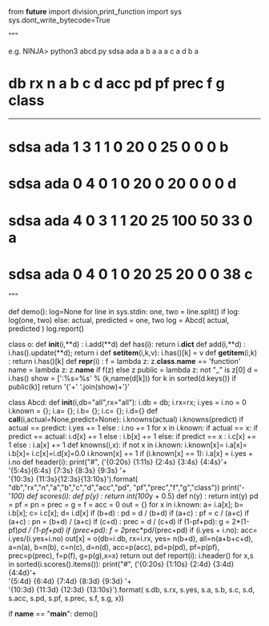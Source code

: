 from __future__ import division,print_function
import sys
sys.dont_write_bytecode=True

"""

e.g.
NINJA> python3 abcd.py
sdsa ada
a b
a a
a c
a d
b a
# db                   rx            n    a    b   c   d    acc pd  pf  prec f   g class
----------------------------------------------------------------------------------------
# sdsa                 ada           1    3    1   1    0   20   0  25   0   0   0 b
# sdsa                 ada           0    4    0   1    0   20   0  20   0   0   0 d
# sdsa                 ada           4    0    3   1    1   20  25 100  50  33   0 a
# sdsa                 ada           0    4    0   1    0   20  25  20   0   0  38 c
"""
 
def demo():
  log=None
  for line in sys.stdin:
    one, two = line.split()
    if log:
      log(one, two)
    else:
      actual, predicted = one, two
      log = Abcd( actual, predicted )
  log.report()

class o:
  def __init__(i,**d) : i.add(**d)
  def has(i): return i.__dict__
  def add(i,**d) : i.has().update(**d); return i
  def __setitem__(i,k,v): i.has()[k] = v
  def __getitem__(i,k)  : return i.has()[k]
  def __repr__(i) :
    f = lambda z: z.__class__.__name__ == 'function'
    name = lambda z: z.__name__ if f(z) else z
    public = lambda z: not "_" is z[0]
    d    = i.has()
    show = [':%s=%s' % (k,name(d[k])) 
            for k in sorted(d.keys()) if public(k)]
    return '{'+' '.join(show)+'}'
    
class Abcd: 
  def __init__(i,db="all",rx="all"):
    i.db = db; i.rx=rx;
    i.yes = i.no = 0
    i.known = {}; i.a= {}; i.b= {}; i.c= {}; i.d={}
  def __call__(i,actual=None,predict=None):
    i.knowns(actual)
    i.knowns(predict)
    if actual == predict: i.yes += 1 
    else                :  i.no += 1
    for x in  i.known:
      if actual == x:
        if  predict == actual: i.d[x] += 1 
        else                 : i.b[x] += 1
      else:
        if  predict == x     : i.c[x] += 1 
        else                 : i.a[x] += 1
  def knowns(i,x):
    if not x in i.known:
      i.known[x]= i.a[x]= i.b[x]= i.c[x]=i.d[x]=0.0
    i.known[x] += 1
    if (i.known[x] == 1):
      i.a[x] = i.yes + i.no
  def header(i):
    print("#",
        ('{0:20s} {1:11s}   {2:4s} {3:4s} {4:4s}'+\
        '{5:4s}{6:4s} {7:3s} {8:3s} {9:3s} '+ \
        '{10:3s} {11:3s}{12:3s}{13:10s}').format( 
        "db","rx","n","a","b","c","d","acc","pd",
        "pf","prec","f","g","class"))
    print('-'*100)
  def scores(i):
    def p(y) : return int(100*y + 0.5)
    def n(y) : return int(y)
    pd  = pf = pn = prec = g = f = acc = 0
    out = {}
    for x in i.known:
      a= i.a[x]; b= i.b[x]; c= i.c[x]; d= i.d[x]
      if (b+d)    : pd   = d     / (b+d)
      if (a+c)    : pf   = c     / (a+c)
      if (a+c)    : pn   = (b+d) / (a+c)
      if (c+d)    : prec = d     / (c+d)
      if (1-pf+pd): g    = 2*(1-pf)*pd / (1-pf+pd)
      if (prec+pd): f    = 2*prec*pd/(prec+pd)
      if (i.yes + i.no): acc= i.yes/(i.yes+i.no)
      out[x] = o(db=i.db, rx=i.rx, yes= n(b+d),
                 all=n(a+b+c+d), a=n(a),
                 b=n(b), c=n(c), d=n(d), acc=p(acc), pd=p(pd),
                 pf=p(pf), prec=p(prec), f=p(f), g=p(g),x=x)
    return out
  def report(i):
    i.header()
    for x,s in sorted(i.scores().items()):
      print("#",
       ('{0:20s} {1:10s} {2:4d} {3:4d} {4:4d}'+\
        '{5:4d} {6:4d} {7:4d} {8:3d} {9:3d} '+ \
        '{10:3d} {11:3d} {12:3d} {13:10s}').format(
          s.db, s.rx,  s.yes, s.a, s.b, s.c, s.d, 
          s.acc, s.pd, s.pf, s.prec, s.f, s.g, x))
   
if __name__ == "__main__":
  demo()
